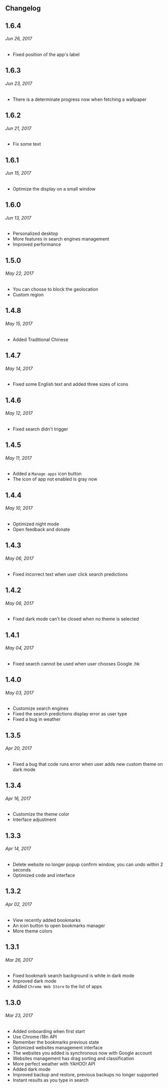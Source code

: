 ## Changelog

## 1.6.4
###### _Jun 26, 2017_
- Fixed position of the app's label

## 1.6.3
###### _Jun 23, 2017_
- There is a determinate progress now when fetching a wallpaper

## 1.6.2
###### _Jun 21, 2017_
- Fix some text

## 1.6.1
###### _Jun 15, 2017_
- Optimize the display on a small window

## 1.6.0
###### _Jun 13, 2017_
- Personalized desktop
- More features in search engines management
- Improved performance

## 1.5.0
###### _May 22, 2017_
- You can choose to block the geolocation
- Custom region

## 1.4.8
###### _May 15, 2017_
- Added Traditional Chinese

## 1.4.7
###### _May 14, 2017_
- Fixed some English text and added three sizes of icons

## 1.4.6
###### _May 12, 2017_
- Fixed search didn't trigger

## 1.4.5
###### _May 11, 2017_
- Added a `Manage apps` icon button
- The icon of app not enabled is gray now

## 1.4.4
###### _May 10, 2017_
- Optimized night mode
- Open feedback and donate

## 1.4.3
###### _May 06, 2017_
- Fixed incorrect text when user click search predictions

## 1.4.2
###### _May 06, 2017_
- Fixed dark mode can't be closed when no theme is selected

## 1.4.1
###### _May 04, 2017_
- Fixed search cannot be used when user chooses Google .hk

## 1.4.0
###### _May 03, 2017_
- Customize search engines
- Fixed the search predictions display error as user type
- Fixed a bug in weather

## 1.3.5
###### _Apr 20, 2017_
- Fixed a bug that code runs error when user adds new custom theme on dark mode

## 1.3.4
###### _Apr 16, 2017_
- Customize the theme color
- Interface adjustment

## 1.3.3
###### _Apr 14, 2017_
- Delete website no longer popup confirm window, you can undo within 2 seconds
- Optimized code and interface

## 1.3.2
###### _Apr 02, 2017_
- View recently added bookmarks
- An icon button to open bookmarks manager
- More theme colors

## 1.3.1
###### _Mar 26, 2017_
- Fixed bookmark search background is white in dark mode
- Improved dark mode
- Added `Chrome Web Store` to the list of apps

## 1.3.0
###### _Mar 23, 2017_
- Added onboarding when first start
- Use Chrome i18n API
- Remember the bookmarks previous state
- Optimized websites management interface
- The websites you added is synchronous now with Google account
- Websites management has drag sorting and classification
- More perfect weather with YAHOO! API
- Added dark mode
- Improved backup and restore, previous backups no longer supported
- Instant results as you type in search
